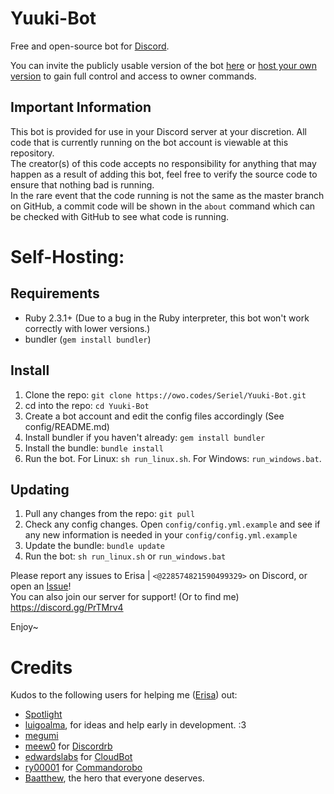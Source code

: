 # Yuuki-Bot
Free and open-source bot for [Discord](https://discordapp.com).

You can invite the publicly usable version of the bot [here](https://yuuki.erisa.moe/invite) or [host your own version](#self-hosting) to gain full control and access to owner commands.

## Important Information
This bot is provided for use in your Discord server at your discretion. All code that is currently running on the bot account is viewable at this repository.  
The creator(s) of this code accepts no responsibility for anything that may happen as a result of adding this bot, feel free to verify the source code to ensure that nothing bad is running.  
In the rare event that the code running is not the same as the master branch on GitHub, a commit code will be shown in the `about` command which can be checked with GitHub to see what code is running.

# Self-Hosting:

## Requirements
- Ruby 2.3.1+ (Due to a bug in the Ruby interpreter, this bot won't work correctly with lower versions.)
- bundler (`gem install bundler`)

## Install
1. Clone the repo: `git clone https://owo.codes/Seriel/Yuuki-Bot.git`
2. cd into the repo: `cd Yuuki-Bot`
3. Create a bot account and edit the config files accordingly (See config/README.md)
4. Install bundler if you haven't already: `gem install bundler`
5. Install the bundle: `bundle install`
6. Run the bot. For Linux: `sh run_linux.sh`. For Windows: `run_windows.bat`.

## Updating
1. Pull any changes from the repo: `git pull`
2. Check any config changes. Open `config/config.yml.example` and see if any new information is needed in your `config/config.yml.example`
3. Update the bundle: `bundle update`
4. Run the bot: `sh run_linux.sh` or `run_windows.bat`

Please report any issues to Erisa | `<@228574821590499329>` on Discord, or open an [Issue](https://owo.codes/Seriel/Yuuki-Bot/issues)! <br />
You can also join our server for support! (Or to find me) https://discord.gg/PrTMrv4 <br />

Enjoy~  

# Credits

Kudos to the following users for helping me ([Erisa](https://owo.codes/Seriel)) out:

- [Spotlight](https://github.com/spotlightishere)
- [luigoalma](https://github.com/luigoalma), for ideas and help early in development. :3
- [megumi](https://github.com/megumisonoda)
- [meew0](https://github.com/meew0/) for [Discordrb](https://github.com/meew0/discordrb)
- [edwardslabs](https://github.com/edwardslabs) for [CloudBot](https://github.com/edwardslabs/CloudBot/)
- [ry00001](https://github.com/ry00001) for [Commandorobo](https://github.com/ry00001/commandorobo)
- [Baatthew](https://github.com/Baatthew), the hero that everyone deserves.
